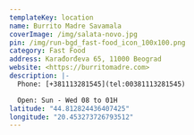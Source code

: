 ```yaml
---
templateKey: location
name: Burrito Madre Savamala
coverImage: /img/salata-novo.jpg
pin: /img/run-bgd_fast-food_icon_100x100.png
category: Fast Food
address: Karađorđeva 65, 11000 Beograd
website: <https://burritomadre.com>
description: |-
  Phone: [+381113281545](tel:00381113281545)

  Open: Sun - Wed 08 to 01H
latitude: "44.812824436407425"
longitude: "20.453273726793512"
---
```

